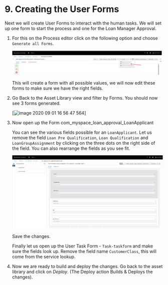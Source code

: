 # 9. Creating the User Forms

Next we will create User Forms to interact with the human tasks. We will set up one form to start the process and one for the Loan Manager Approval.

1. For this on the Process editor click on the following option and choose `Generate all Forms`.

   ![Generate all forms](images/forms1.png)

   This will create a form with all possible values, we will now edit these forms to make sure we have the right fields.

2. Go Back to the Asset Library view and filter by Forms. You should now see 3 forms generated.

   [![image 2020 09 01 16 56 47 564](images/image/image-2020-09-01-16-56-47-564.png)]

3. Now open up the Form com_myspace_loan_approval_LoanApplicant

   You can see the various fields possible for an `LoanApplicant`. Let us remove the field `Loan Pre Qualification`, `Loan Qualification` and `LoanGroupAssignment` by clicking on the three dots on the right side of the field. You can also rearrange the fields as you see fit.

   ![User Form ](images/forms2.png)

   Save the changes.

   Finally let us open up the User Task Form - `Task-taskform` and make sure the fields look up. Remove the field name `CustomerClass`, this will come from the service lookup.

4. Now we are ready to build and deploy the changes. Go back to the asset library and click on *Deploy*. (The Deploy action Builds & Deploys the changes).